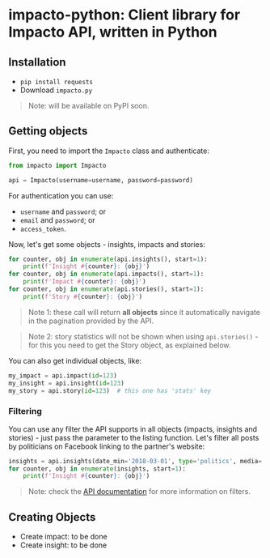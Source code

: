 # impacto-python: Client library for Impacto API, written in Python


## Installation

- `pip install requests`
- Download `impacto.py`

> Note: will be available on PyPI soon.


## Getting objects

First, you need to import the `Impacto` class and authenticate:

```python
from impacto import Impacto

api = Impacto(username=username, password=password)
```

For authentication you can use:
- `username` and `password`; or
- `email` and `password`; or
- `access_token`.


Now, let's get some objects - insights, impacts and stories:

```python
for counter, obj in enumerate(api.insights(), start=1):
    print(f'Insight #{counter}: {obj}')
for counter, obj in enumerate(api.impacts(), start=1):
    print(f'Impact #{counter}: {obj}')
for counter, obj in enumerate(api.stories(), start=1):
    print(f'Story #{counter}: {obj}')
```

> Note 1: these call will return **all objects** since it automatically
> navigate in the pagination provided by the API.

> Note 2: story statistics will not be shown when using `api.stories()` - for
> this you need to get the Story object, as explained below.

You can also get individual objects, like:

```python
my_impact = api.impact(id=123)
my_insight = api.insight(id=123)
my_story = api.story(id=123)  # this one has 'stats' key
```

### Filtering

You can use any filter the API supports in all objects (impacts, insights and
stories) - just pass the parameter to the listing function. Let's filter all
posts by politicians on Facebook linking to the partner's website:

```python
insights = api.insights(date_min='2018-03-01', type='politics', media='facebook')
for counter, obj in enumerate(insights, start=1):
    print(f'Insight #{counter}: {obj}')
```

> Note: check the [API documentation](api.md) for more information on filters.


## Creating Objects

- Create impact: to be done
- Create insight: to be done

